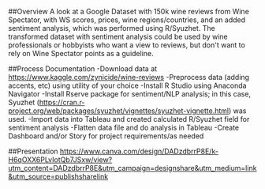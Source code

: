 ##Overview
A look at a Google Dataset with 150k wine reviews from Wine Spectator, with WS scores, prices, wine regions/countries, and an added sentiment analysis, which was performed using R/Syuzhet. The transformed dataset with sentiment analysis could be used by wine professionals or hobbyists who want a view to reviews, but don't want to rely on Wine Spectator points as a guideline.

##Process Documentation
-Download data at https://www.kaggle.com/zynicide/wine-reviews
-Preprocess data (adding accents, etc) using utility of your choice
-Install R Studio using Anaconda Navigator
-Install Rserve package for sentiment/NLP analysis; in this case, Syuzhet (https://cran.r-project.org/web/packages/syuzhet/vignettes/syuzhet-vignette.html) was used.
-Import data into Tableau and created calculated R/Syuzhet field for sentiment analysis
-Flatten data file and do analysis in Tableau
-Create Dashboard and/or Story for project requirements/as needed


##Presentation
https://www.canva.com/design/DADzdbrrP8E/k-H6qOXX6PLvIotQb7JSxw/view?utm_content=DADzdbrrP8E&utm_campaign=designshare&utm_medium=link&utm_source=publishsharelink

